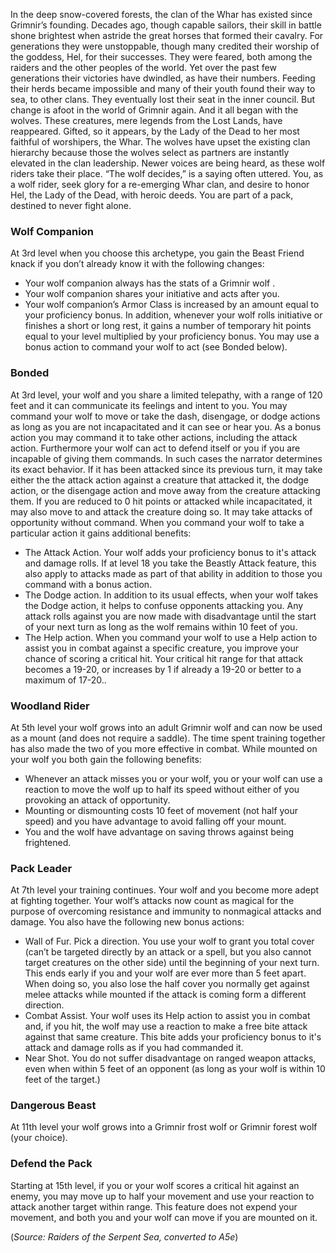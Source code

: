 In the deep snow-covered forests, the clan of the Whar has existed since Grimnir’s founding. Decades ago, though capable sailors, their skill in battle shone brightest when astride the great horses that formed their cavalry. For generations they were unstoppable, though many credited their worship of the goddess, Hel, for their successes. They were feared, both among the raiders and the other peoples of the world. Yet over the past few generations their victories have dwindled, as have their numbers. Feeding their herds became impossible and many of their youth found their way to sea, to other clans. They eventually lost their seat in the inner council. But change is afoot in the world of Grimnir again. And it all began with the wolves. These creatures, mere legends from the Lost Lands, have reappeared. Gifted, so it appears, by the Lady of the Dead to her most faithful of worshipers, the Whar. The wolves have upset the existing clan hierarchy because those the wolves select as partners are instantly elevated in the clan leadership. Newer voices are being heard, as these wolf riders take their place. “The wolf decides,” is a saying often uttered. You, as a wolf rider, seek glory for a re-emerging Whar clan, and desire to honor Hel, the Lady of the Dead, with heroic deeds. You are part of a pack, destined to never fight alone.

### Wolf Companion
At 3rd level when you choose this archetype, you gain the Beast Friend knack if you don’t already know it with the following changes: 
- Your wolf companion always has the stats of a Grimnir wolf .
- Your wolf companion shares your initiative and acts after you.
- Your wolf companion’s Armor Class is increased by an amount equal to your proficiency bonus.
In addition, whenever your wolf rolls initiative or finishes a short or long rest, it gains a number of temporary hit points equal to your level multiplied by your proficiency bonus. You may use a bonus action to command your wolf to act (see Bonded below).

### Bonded
At 3rd level, your wolf and you share a limited telepathy, with a range of 120 feet and it can communicate its feelings and intent to you. You may command your wolf to move or take the dash, disengage, or dodge actions as long as you are not incapacitated and it can see or hear you.  As a bonus action you may command it to take other actions, including the attack action.
Furthermore your wolf can act to defend itself or you if you are incapable of giving them commands. In such cases the narrator determines its exact behavior. If it has been attacked since its previous turn, it may take either the the attack action against a creature that attacked it, the dodge action, or the disengage action and move away from the creature attacking them. If you are reduced to 0 hit points or attacked while incapacitated, it may also move to and attack the creature doing so. It may take attacks of opportunity without command.
When you command your wolf to take a particular action it gains additional benefits:
- The Attack Action. Your wolf adds your proficiency bonus to it's attack and damage rolls.  If at level 18 you take the Beastly Attack feature, this also apply to attacks made as part of that ability in addition to those you command with a bonus action.
- The Dodge action. In addition to its usual effects, when your wolf takes the Dodge action, it helps to confuse opponents attacking you. Any attack rolls against you are now made with disadvantage until the start of your next turn as long as the wolf remains within 10 feet of you. 
- The Help action. When you command your wolf to use a Help action to assist you in combat against a specific creature, you improve your chance of scoring a critical hit. Your critical hit range for that attack becomes a 19-20, or increases by 1 if already a 19-20 or better to a maximum of 17-20..

### Woodland Rider
At 5th level your wolf grows into an adult Grimnir wolf and can now be used as a mount (and does not require a saddle). The time spent training together has also made the two of you more effective in combat. While mounted on your wolf you both gain the following benefits:
- Whenever an attack misses you or your wolf, you or your wolf can use a reaction to move the wolf up to half its speed without either of you provoking an attack of opportunity.
- Mounting or dismounting costs 10 feet of movement (not half your speed) and you have advantage to avoid falling off your mount.
- You and the wolf have advantage on saving throws against being frightened.

### Pack Leader
At 7th level your training continues. Your wolf and you become more adept at fighting together. Your wolf’s attacks now count as magical for the purpose of overcoming resistance and immunity to nonmagical attacks and damage.
You also have the following new bonus actions:
- Wall of Fur. Pick a direction. You use your wolf to grant you total cover (can’t be targeted directly by an attack or a spell, but you also cannot target creatures on the other side) until the beginning of your next turn. This ends early if you and your wolf are ever more than 5 feet apart.  When doing so, you also lose the half cover you normally get against melee attacks while mounted if the attack is coming form a different direction.
- Combat Assist. Your wolf uses its Help action to assist you in combat and, if you hit, the wolf may use a reaction to make a free bite attack against that same creature.  This bite adds your proficiency bonus to it's attack and damage rolls as if you had commanded it.
- Near Shot. You do not suffer disadvantage on ranged weapon attacks, even when within 5 feet of an opponent (as long as your wolf is within 10 feet of the target.)

### Dangerous Beast
At 11th level your wolf grows into a Grimnir frost wolf or Grimnir forest wolf (your choice).

### Defend the Pack
Starting at 15th level, if you or your wolf scores a critical hit against an enemy, you may move up to half your movement and use your reaction to attack another target within range. This feature does not expend your movement, and both you and your wolf can move if you are mounted on it.

(*Source: Raiders of the Serpent Sea, converted to A5e*)